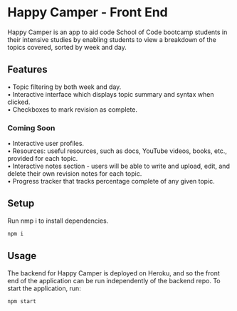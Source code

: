 # Happy Camper - Front End

Happy Camper is an app to aid code School of Code bootcamp students in their intensive studies by enabling students to view a breakdown of the topics covered, sorted by week and day. 

## Features

• Topic filtering by both week and day.  
• Interactive interface which displays topic summary and syntax when clicked.  
• Checkboxes to mark revision as complete.


### Coming Soon

• Interactive user profiles.  
• Resources: useful resources, such as docs, YouTube videos, books, etc., provided for each topic.  
• Interactive notes section - users will be able to write and upload, edit, and delete their own revision notes for each topic.  
• Progress tracker that tracks percentage complete of any given topic.   

## Setup

Run nmp i to install dependencies.

```bash
npm i
```

## Usage
The backend for Happy Camper is deployed on Heroku, and so the front end of the application can be run independently of the backend repo.
To start the application, run: 


```bash
npm start
```
